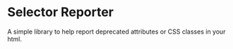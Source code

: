 <h1>Selector Reporter</h1>

<p>
A simple library to help report deprecated attributes or CSS classes in your html.
</p>
